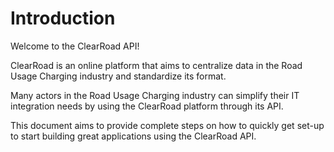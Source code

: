 # Introduction

Welcome to the ClearRoad API!

ClearRoad is an online platform that aims to centralize data in the Road Usage Charging industry and standardize its format.

Many actors in the Road Usage Charging industry can simplify their IT integration needs by using the ClearRoad platform through its API.

This document aims to provide complete steps on how to quickly get set-up to start building great applications using the ClearRoad API.
